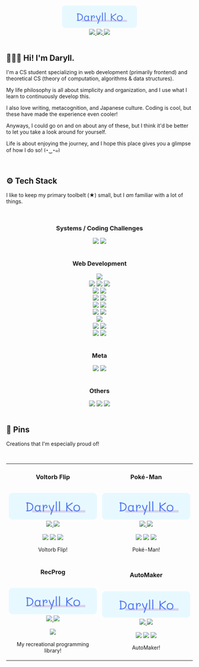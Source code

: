 <div align="center">
  <img src="assets/logo.png" width="40%" alt="logo">
</div>

<div align="center">
  <a href="https://twitter.com/daryll_ko" target="_blank" rel="noopener noreferrer">
    <img src="https://img.shields.io/static/v1?label=&logo=twitter&message=Twitter&labelColor=262A33&color=262A33">
  </a>
  <a href="https://www.linkedin.com/in/daryll-ko" target="_blank" rel="noopener noreferrer">
    <img src="https://img.shields.io/static/v1?label=&logo=linkedin&message=LinkedIn&labelColor=262A33&color=262A33">
  </a>
  <a href="https://anilist.co/user/daryll" target="_blank" rel="noopener noreferrer">
    <img src="https://img.shields.io/static/v1?label=&logo=anilist&message=AniList&labelColor=262A33&color=262A33">
  </a>
</div>

<br>

<h2>🙍🏻‍♂️ Hi! I'm Daryll.</h2>

I'm a CS student specializing in web development (primarily frontend) and theoretical CS (theory of computation, algorithms & data structures).

My life philosophy is all about simplicity and organization, and I use what I learn to continuously develop this.

I also love writing, metacognition, and Japanese culture. Coding is cool, but these have made the experience even cooler!

Anyways, I could go on and on about any of these, but I think it'd be better to let you take a look around for yourself.

Life is about enjoying the journey, and I hope this place gives you a glimpse of how I do so! ꒰･‿･๑꒱

<br>

<h2>⚙️ Tech Stack</h2>

I like to keep my primary toolbelt (★) small, but I <i>am</i> familiar with a lot of things.

<br>

<div align="center">
  <h3>Systems / Coding Challenges</h3>
  <img src="https://img.shields.io/static/v1?label=&logo=rust&message=Rust ★&labelColor=262A33&color=262A33">
  <img src="https://img.shields.io/static/v1?label=&logo=cplusplus&message=C%2b%2b&labelColor=262A33&color=262A33">
</div>

<br>

<div align="center">
  <h3>Web Development</h3>
  <div>
    <img src="https://img.shields.io/static/v1?label=&logo=html5&message=HTML& labelColor=262A33&color=262A33">
  </div>
  <div>
    <img src="https://img.shields.io/static/v1?label=&logo=styledcomponents&message=styled-components ★& labelColor=262A33&color=262A33">
    <img src="https://img.shields.io/static/v1?label=&logo=sass&message=Sass& labelColor=262A33&color=262A33">
    <img src="https://img.shields.io/static/v1?label=&logo=css3&message=CSS& labelColor=262A33&color=262A33">
  </div>
  <div>
    <img src="https://img.shields.io/static/v1?label=&logo=typescript&message=TypeScript ★&labelColor=262A33&color=262A33">
    <img src="https://img.shields.io/static/v1?label=&logo=javascript&message=JavaScript&labelColor=262A33&color=262A33">
  </div>
  <div>
    <img src="https://img.shields.io/static/v1?label=&logo=nextdotjs&message=Next.js&labelColor=262A33&color=262A33">
    <img src="https://img.shields.io/static/v1?label=&logo=react&message=React ★&labelColor=262A33&color=262A33">
  </div>
  <div>
    <img src="https://img.shields.io/static/v1?label=&logo=express&message=Express&labelColor=262A33&color=262A33">
    <img src="https://img.shields.io/static/v1?label=&logo=nodedotjs&message=Node.js&labelColor=262A33&color=262A33">
  </div>
  <div>
    <img src="https://img.shields.io/static/v1?label=&logo=redis&message=Redis&labelColor=262A33&color=262A33">
    <img src="https://img.shields.io/static/v1?label=&logo=mongodb&message=MongoDB&labelColor=262A33&color=262A33">
  </div>
  <div>
    <img src="https://img.shields.io/static/v1?label=&logo=graphql&message=GraphQL&labelColor=262A33&color=262A33">
  </div>
  <div>
    <img src="https://img.shields.io/static/v1?label=&logo=cypress&message=Cypress ★&labelColor=262A33&color=262A33">
    <img src="https://img.shields.io/static/v1?label=&logo=jest&message=Jest&labelColor=262A33&color=262A33">
  </div>
  <div>
    <img src="https://img.shields.io/static/v1?label=&logo=vite&message=Vite ★&labelColor=262A33&color=262A33">
    <img src="https://img.shields.io/static/v1?label=&logo=webpack&message=Webpack&labelColor=262A33&color=262A33">
  </div>
</div>

<br>

<div align="center">
  <h3>Meta</h3>
  <img src="https://img.shields.io/static/v1?label=&logo=git&message=Git ★&labelColor=262A33&color=262A33">
  <img src="https://img.shields.io/static/v1?label=&logo=github&message=GitHub ★&labelColor=262A33&color=262A33">
</div>

<br>

<div align="center">
  <h3>Others</h3>
  <img src="https://img.shields.io/static/v1?label=&logo=haskell&message=Haskell&labelColor=262A33&color=262A33">
  <img src="https://img.shields.io/static/v1?label=&logo=python&message=Python&labelColor=262A33&color=262A33">
  <img src="https://img.shields.io/static/v1?label=&logo=figma&message=Figma&labelColor=262A33&color=262A33">
</div>

<br>

<h2>📌 Pins</h2>

Creations that I'm especially proud of!

<br>

<table>
  <tr>
    <td width="50%">
      <h3 align="center">Voltorb Flip</h3>
      <br>
      <img src="assets/logo.png" alt="logo">
      <div align="center">
        <a href="" target="_blank" rel="noopener noreferrer">
          <img src="https://img.shields.io/static/v1?label=&logo=github&message=Repo&labelColor=262A33&color=262A33">
        </a>
        <a href="" target="_blank" rel="noopener noreferrer">
          <img src="https://img.shields.io/static/v1?label=&logo=netlify&message=Live&labelColor=262A33&color=262A33">
        </a>
      </div>
      <br>
      <div align="center">
        <img src="https://img.shields.io/static/v1?label=&logo=react&message=React&labelColor=262A33&color=262A33">
        <img src="https://img.shields.io/static/v1?label=&logo=typescript&message=TypeScript&labelColor=262A33&color=262A33">
        <img src="https://img.shields.io/static/v1?label=&logo=styledcomponents&message=styled-components&labelColor=262A33&color=262A33">
      </div>
      <p align="center">Voltorb Flip!</p>
    </td>
    <td width="50%">
      <h3 align="center">Poké-Man</h3>
      <br>
      <img src="assets/logo.png" alt="Poké-Man">
      <div align="center">
        <a href="https://github.com/daryll-ko/poke-man" target="_blank" rel="noopener noreferrer">
          <img src="https://img.shields.io/static/v1?label=&logo=github&message=Repo&labelColor=262A33&color=262A33">
        </a>
        <a href="" target="_blank" rel="noopener noreferrer">
          <img src="https://img.shields.io/static/v1?label=&logo=netlify&message=Live&labelColor=262A33&color=262A33">
        </a>
      </div>
      <br>
      <div align="center">
        <img src="https://img.shields.io/static/v1?label=&logo=react&message=React&labelColor=262A33&color=262A33">
        <img src="https://img.shields.io/static/v1?label=&logo=typescript&message=TypeScript&labelColor=262A33&color=262A33">
        <img src="https://img.shields.io/static/v1?label=&logo=styledcomponents&message=styled-components&labelColor=262A33&color=262A33">
      </div>
      <p align="center">Poké-Man!</p>
    </td>
  </tr>
  <tr>
    <td width="50%">
      <h3 align="center">RecProg</h3>
      <br>
      <img src="assets/logo.png" alt="RecProg">
      <div align="center">
        <a href="https://github.com/daryll-ko/rec-prog" target="_blank" rel="noopener noreferrer">
          <img src="https://img.shields.io/static/v1?label=&logo=github&message=Repo&labelColor=262A33&color=262A33">
        </a>
        <a href="" target="_blank" rel="noopener noreferrer">
          <img src="https://img.shields.io/static/v1?label=&logo=netlify&message=Live&labelColor=262A33&color=262A33">
        </a>
      </div>
      <br>
      <div align="center">
        <img src="https://img.shields.io/static/v1?label=&logo=rust&message=Rust&labelColor=262A33&color=262A33">
      </div>
      <p align="center">My recreational programming library!</p>
    </td>
    <td width="50%">
      <h3 align="center">AutoMaker</h3>
      <br>
      <img src="assets/logo.png" alt="AutoMaker">
      <div align="center">
        <a href="" target="_blank" rel="noopener noreferrer">
          <img src="https://img.shields.io/static/v1?label=&logo=github&message=Repo&labelColor=262A33&color=262A33">
        </a>
        <a href="" target="_blank" rel="noopener noreferrer">
          <img src="https://img.shields.io/static/v1?label=&logo=netlify&message=Live&labelColor=262A33&color=262A33">
        </a>
      </div>
      <br>
      <div align="center">
        <img src="https://img.shields.io/static/v1?label=&logo=react&message=React&labelColor=262A33&color=262A33">
        <img src="https://img.shields.io/static/v1?label=&logo=typescript&message=TypeScript&labelColor=262A33&color=262A33">
        <img src="https://img.shields.io/static/v1?label=&logo=styledcomponents&message=styled-components&labelColor=262A33&color=262A33">
      </div>
      <p align="center">AutoMaker!</p>
    </td>
  </tr>
</table>
